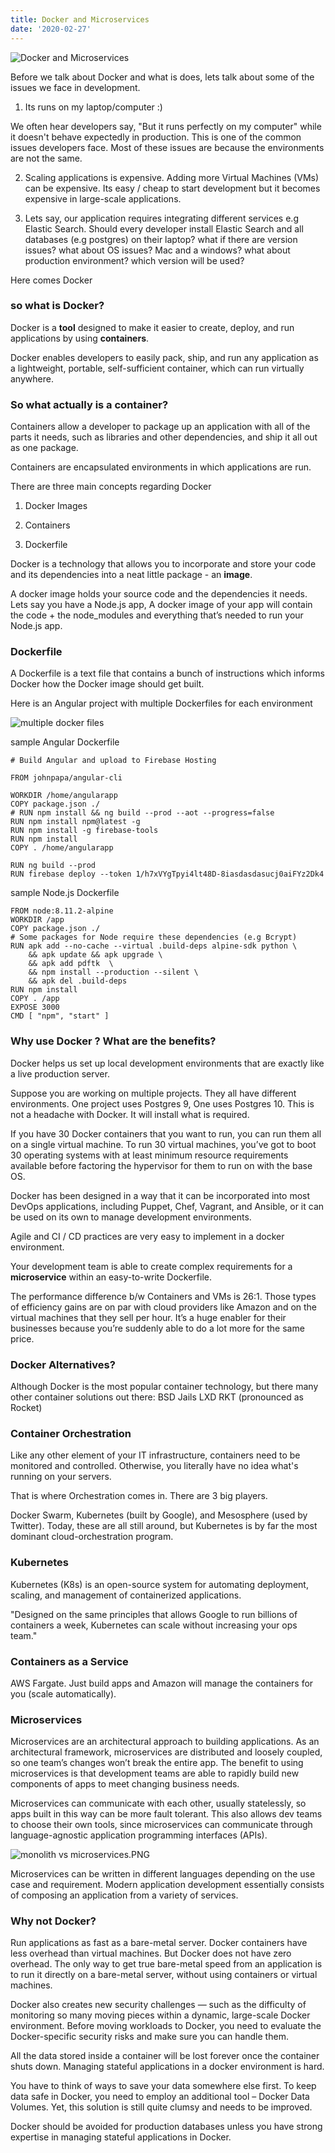 ```yaml
---
title: Docker and Microservices
date: '2020-02-27'
---
```


![Docker and Microservices](./docker.png)


Before we talk about Docker and what is does, lets talk about some of the issues we face in development. 

  1. Its runs on my laptop/computer :) 
   
We often hear developers say, "But it runs perfectly on my computer" while it doesn't behave expectedly in production. This is one of the common issues developers face. Most of these issues are because the environments are not the same. 

  2. Scaling applications is expensive. Adding more Virtual Machines (VMs) can be expensive. Its easy / cheap to start development but it becomes expensive in large-scale applications.


  3. Lets say, our application requires integrating different services e.g Elastic Search. Should every developer install Elastic Search and all databases (e.g postgres) on their laptop? what if there are version issues? what about OS issues? Mac and a windows? what about production environment? which version will be used?


Here comes Docker 

### so what is Docker?

Docker is a **tool** designed to make it easier to create, deploy, and run applications by using **containers**.


Docker enables developers to easily pack, ship, and run any application as a lightweight, portable, self-sufficient container, which can run virtually anywhere.

### So what actually is a container?

Containers allow a developer to package up an application with all of the parts it needs, such as libraries and other dependencies, and ship it all out as one package.

Containers are encapsulated environments in which applications are run.

There are three main concepts regarding Docker

1. Docker Images

2. Containers

3. Dockerfile

Docker is a technology that allows you to incorporate and store your code and its dependencies into a neat little package - an **image**.

A docker image holds your source code and the dependencies it needs. Lets say you have a Node.js app, A docker image of your app will contain the code + the node_modules and everything that’s needed to run your Node.js app.

### Dockerfile

A Dockerfile is a text file that contains a bunch of instructions which informs Docker how the Docker image should get built.

Here is an Angular project with multiple Dockerfiles for each environment


![multiple docker files](./angularproject.PNG)

sample Angular Dockerfile

```
# Build Angular and upload to Firebase Hosting

FROM johnpapa/angular-cli

WORKDIR /home/angularapp
COPY package.json ./
# RUN npm install && ng build --prod --aot --progress=false
RUN npm install npm@latest -g
RUN npm install -g firebase-tools
RUN npm install
COPY . /home/angularapp

RUN ng build --prod
RUN firebase deploy --token 1/h7xVYgTpyi4lt48D-8iasdasdasucj0aiFYz2Dk4
```

sample Node.js Dockerfile

```
FROM node:8.11.2-alpine
WORKDIR /app
COPY package.json ./
# Some packages for Node require these dependencies (e.g Bcrypt)
RUN apk add --no-cache --virtual .build-deps alpine-sdk python \
    && apk update && apk upgrade \
    && apk add pdftk  \
    && npm install --production --silent \
    && apk del .build-deps
RUN npm install
COPY . /app
EXPOSE 3000 
CMD [ "npm", "start" ]

```


### Why use Docker ? What are the benefits?  


Docker helps us set up local development environments that are exactly like a live production server.

Suppose you are working on multiple projects. They all have different environments. One project uses Postgres 9, One uses Postgres 10. This is not a headache with Docker. It will install what is required.

If you have 30 Docker containers that you want to run, you can run them all on a single virtual machine. To run 30 virtual machines, you’ve got to boot 30 operating systems with at least minimum resource requirements available before factoring the hypervisor for them to run on with the base OS.


Docker has been designed in a way that it can be incorporated into most DevOps applications, including Puppet, Chef, Vagrant, and Ansible, or it can be used on its own to manage development environments.

Agile and CI / CD practices are very easy to implement in a docker environment.

 Your development team is able to create complex requirements for a **microservice** within an easy-to-write Dockerfile.

The performance difference b/w Containers and VMs is 26:1. Those types of efficiency gains are on par with cloud providers like Amazon and on the virtual machines that they sell per hour. It’s a huge enabler for their businesses because you’re suddenly able to do a lot more for the same price.

### Docker Alternatives?

Although Docker is the most popular container technology, but there many other container solutions out there:
BSD Jails
LXD
RKT (pronounced as Rocket)

### Container Orchestration

Like any other element of your IT infrastructure, containers need to be monitored and controlled. Otherwise, you literally have no idea what's running on your servers.

That is where Orchestration comes in. There are 3 big players. 

Docker Swarm, Kubernetes (built by Google), and Mesosphere (used by Twitter). Today, these are all still around, but Kubernetes is by far the most dominant cloud-orchestration program.

### Kubernetes 

Kubernetes (K8s) is an open-source system for automating deployment, scaling, and management of containerized applications.

"Designed on the same principles that allows Google to run billions of containers a week, Kubernetes can scale without increasing your ops team."

### Containers as a Service

AWS Fargate. Just build apps and Amazon will manage the containers for you (scale automatically).

### Microservices

Microservices are an architectural approach to building applications. As an architectural framework, microservices are distributed and loosely coupled, so one team’s changes won’t break the entire app. The benefit to using microservices is that development teams are able to rapidly build new components of apps to meet changing business needs.

Microservices can communicate with each other, usually statelessly, so apps built in this way can be more fault tolerant. This also allows dev teams to choose their own tools, since microservices can communicate through language-agnostic application programming interfaces (APIs).

![monolith vs microservices.PNG](./monovsmicro.PNG)

Microservices can be written in different languages depending on the use case and requirement. Modern application development essentially consists of composing an application from a variety of services.


### Why not Docker?

Run applications as fast as a bare-metal server. Docker containers have less overhead than virtual machines. But Docker does not have zero overhead. The only way to get true bare-metal speed from an application is to run it directly on a bare-metal server, without using containers or virtual machines.

Docker also creates new security challenges — such as the difficulty of monitoring so many moving pieces within a dynamic, large-scale Docker environment. Before moving workloads to Docker, you need to evaluate the Docker-specific security risks and make sure you can handle them.

All the data stored inside a container will be lost forever once the container shuts down. Managing stateful applications in a docker environment is hard.

You have to think of ways to save your data somewhere else first. To keep data safe in Docker, you need to employ an additional tool – Docker Data Volumes. Yet, this solution is still quite clumsy and needs to be improved.

Docker should be avoided for production databases unless you have strong expertise in managing stateful applications in Docker.


